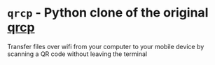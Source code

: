 # `qrcp` - Python clone of the original [qrcp](https://github.com/claudiodangelis/qrcp)
Transfer files over wifi from your computer to your mobile device by scanning a QR code without leaving the terminal
